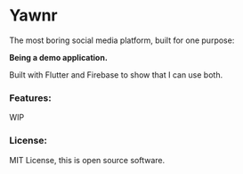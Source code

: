 # Yawnr

The most boring social media platform, built for one purpose:

**Being a demo application.**

Built with Flutter and Firebase to show that I can use both.

### Features:

WIP

### License:

MIT License, this is open source software. 

